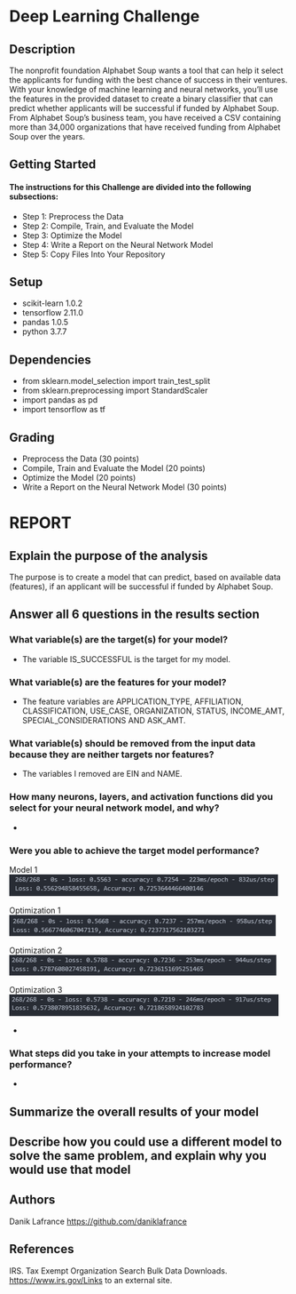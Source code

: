 # Deep Learning Challenge

## Description

The nonprofit foundation Alphabet Soup wants a tool that can help it select the applicants for funding with the best chance of success in their ventures. With your knowledge of machine learning and neural networks, you’ll use the features in the provided dataset to create a binary classifier that can predict whether applicants will be successful if funded by Alphabet Soup. From Alphabet Soup’s business team, you have received a CSV containing more than 34,000 organizations that have received funding from Alphabet Soup over the years. 

## Getting Started

#### The instructions for this Challenge are divided into the following subsections:

* Step 1: Preprocess the Data
* Step 2: Compile, Train, and Evaluate the Model
* Step 3: Optimize the Model
* Step 4: Write a Report on the Neural Network Model
* Step 5: Copy Files Into Your Repository

## Setup

* scikit-learn 1.0.2
* tensorflow 2.11.0
* pandas 1.0.5
* python 3.7.7

## Dependencies

* from sklearn.model_selection import train_test_split
* from sklearn.preprocessing import StandardScaler
* import pandas as pd
* import tensorflow as tf

## Grading

* Preprocess the Data (30 points)
* Compile, Train and Evaluate the Model (20 points)
* Optimize the Model (20 points)
* Write a Report on the Neural Network Model (30 points)

# REPORT

## Explain the purpose of the analysis

The purpose is to create a model that can predict, based on available data (features), if an applicant will be successful if funded by Alphabet Soup.

## Answer all 6 questions in the results section

### What variable(s) are the target(s) for your model?
* The variable IS_SUCCESSFUL is the target for my model.

### What variable(s) are the features for your model?
* The feature variables are APPLICATION_TYPE, AFFILIATION, CLASSIFICATION, USE_CASE, ORGANIZATION, STATUS, INCOME_AMT, SPECIAL_CONSIDERATIONS AND ASK_AMT.

### What variable(s) should be removed from the input data because they are neither targets nor features?
* The variables I removed are EIN and NAME.

### How many neurons, layers, and activation functions did you select for your neural network model, and why?
*

### Were you able to achieve the target model performance?

Model 1![Alt text](image.png)

Optimization 1![Alt text](image-1.png)

Optimization 2![Alt text](image-2.png)

Optimization 3![Alt text](image-3.png)

*

### What steps did you take in your attempts to increase model performance?
*

## Summarize the overall results of your model

## Describe how you could use a different model to solve the same problem, and explain why you would use that model

## Authors

Danik Lafrance https://github.com/daniklafrance

## References

IRS. Tax Exempt Organization Search Bulk Data Downloads. https://www.irs.gov/Links to an external site.